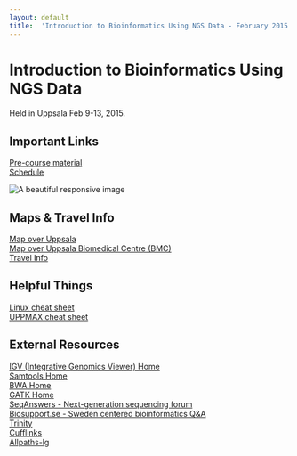 ```yaml
---
layout: default
title:  'Introduction to Bioinformatics Using NGS Data - February 2015'
---
```

 

# Introduction to Bioinformatics Using NGS Data

Held in Uppsala Feb 9-13, 2015.

## Important Links
[Pre-course material](precourse)  
[Schedule](schedule)  

<picture data-alt="A beautiful responsive image" data-default-src="img/960x960.gif">
	<source srcset="/images/scilife-green_on_black-80px.png, /images/scilife-green_on_black-80px.png 2x"/>
	<img src="" srcset="" alt="A beautiful responsive image"/>
</picture>

## Maps & Travel Info
[Map over Uppsala](https://www.google.se/maps/place/Uppsala/@59.8332794,17.6584471,12z/data=!3m1!4b1!4m2!3m1!1s0x465fcbfb8532ab8d:0xaa4fe90a85820807)  
[Map over Uppsala Biomedical Centre (BMC)](http://www.bmc.uu.se/digitalAssets/205/205659_3bmc-2014-810x374.jpg)  
[Travel Info](travel)  

## Helpful Things
[Linux cheat sheet](files/linux-cheat-sheet.pdf)  
[UPPMAX cheat sheet](files/uppmax-cheat-sheet.png)  

## External Resources
[IGV (Integrative Genomics Viewer) Home](https://www.broadinstitute.org/igv/)  
[Samtools Home](http://www.htslib.org/)  
[BWA Home](http://bio-bwa.sourceforge.net/)  
[GATK Home](https://www.broadinstitute.org/gatk/)  
[SeqAnswers - Next-generation sequencing forum](http://seqanswers.com/)  
[Biosupport.se - Sweden centered bioinformatics Q&A](https://biosupport.se/)  
[Trinity](http://trinityrnaseq.github.io/)  
[Cufflinks](http://cole-trapnell-lab.github.io/cufflinks/)  
[Allpaths-lg](http://www.broadinstitute.org/software/allpaths-lg/blog/?page_id=12)